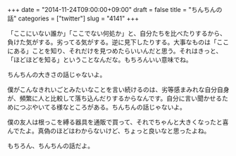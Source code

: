 +++
date = "2014-11-24T09:00:00+09:00"
draft = false
title = "ちんちんの話"
categories = ["twitter"]
slug = "4141"
+++

「ここにいない誰か」「ここでない何処か」と、自分たちを比べたりするから、負けた気がする。劣ってる気がする。逆に見下したりする。大事なものは「ここにある」ことを知り、それだけを見つめたらいいんだと思う。それはきっと、「ほどほどを知る」ということなんだな。もちろんいい意味でね。

ちんちんの大きさの話じゃないよ。

僕がこんなきれいごとみたいなことを言い続けるのは、劣等感まみれな自分自身が、頻繁に人と比較して落ち込んだりするからなんです。自分に言い聞かせるためにつぶやいてる様なところがある。ちんちんの話じゃないよ。

僕の友人は根っこを縛る器具を通販で買って、それでちゃんと大きくなったと喜んでたよ。真偽のほどはわからないけど、ちょっと良いなと思ったよね。

もちろん、ちんちんの話だよ。
